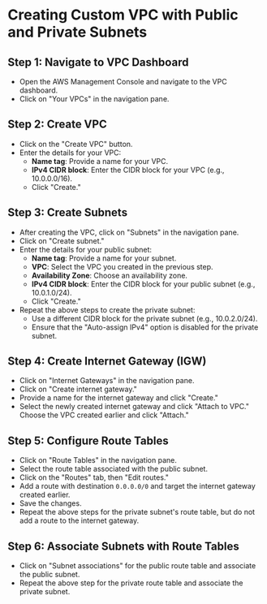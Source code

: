 # Creating Custom VPC with Public and Private Subnets

## Step 1: Navigate to VPC Dashboard
- Open the AWS Management Console and navigate to the VPC dashboard.
- Click on "Your VPCs" in the navigation pane.

## Step 2: Create VPC
- Click on the "Create VPC" button.
- Enter the details for your VPC:
  - **Name tag**: Provide a name for your VPC.
  - **IPv4 CIDR block**: Enter the CIDR block for your VPC (e.g., 10.0.0.0/16).
  - Click "Create."

## Step 3: Create Subnets
- After creating the VPC, click on "Subnets" in the navigation pane.
- Click on "Create subnet."
- Enter the details for your public subnet:
  - **Name tag**: Provide a name for your subnet.
  - **VPC**: Select the VPC you created in the previous step.
  - **Availability Zone**: Choose an availability zone.
  - **IPv4 CIDR block**: Enter the CIDR block for your public subnet (e.g., 10.0.1.0/24).
  - Click "Create."
- Repeat the above steps to create the private subnet:
  - Use a different CIDR block for the private subnet (e.g., 10.0.2.0/24).
  - Ensure that the "Auto-assign IPv4" option is disabled for the private subnet.

## Step 4: Create Internet Gateway (IGW)
- Click on "Internet Gateways" in the navigation pane.
- Click on "Create internet gateway."
- Provide a name for the internet gateway and click "Create."
- Select the newly created internet gateway and click "Attach to VPC." Choose the VPC created earlier and click "Attach."

## Step 5: Configure Route Tables
- Click on "Route Tables" in the navigation pane.
- Select the route table associated with the public subnet.
- Click on the "Routes" tab, then "Edit routes."
- Add a route with destination `0.0.0.0/0` and target the internet gateway created earlier.
- Save the changes.
- Repeat the above steps for the private subnet's route table, but do not add a route to the internet gateway.

## Step 6: Associate Subnets with Route Tables
- Click on "Subnet associations" for the public route table and associate the public subnet.
- Repeat the above step for the private route table and associate the private subnet.
